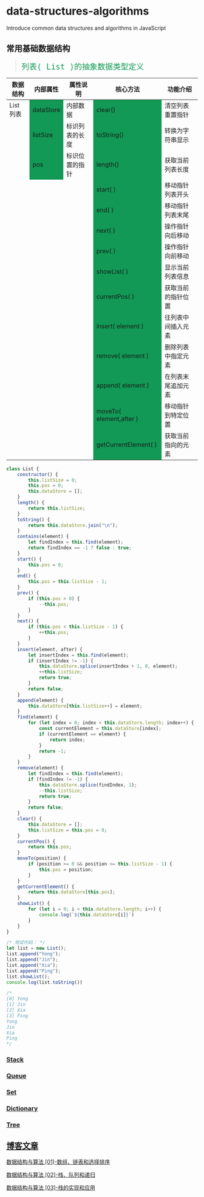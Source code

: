 # data-structures-algorithms
Introduce common data structures and algorithms in JavaScript


## 常用基础数据结构

> <font face="微软雅黑" size = 5 color = #195 >`列表( List )的抽象数据类型定义`</font>


<table>
<thead>
<tr>
<th>数据结构</th>
<th>内部属性</th>
<th>属性说明</th>
<th>核心方法</th>
<th>功能介绍</th>
</tr>
</thead>
<tbody>
<tr><td> List 列表</td><td bgcolor=#195>dataStore</td><td>内部数据</td><td bgcolor=#195>clear()</td><td>清空列表重置指针</td></tr>
<tr><td></td><td bgcolor=#195>listSize</td><td>标识列表的长度</td><td bgcolor=#195>toString()</td><td>转换为字符串显示</td></tr>
<tr><td></td><td bgcolor=#195>pos</td><td>标识位置的指针</td><td bgcolor=#195>length()</td><td>获取当前列表长度</td></tr>
<tr><td></td><td></td><td></td><td bgcolor=#195>start( )</td><td>移动指针列表开头</td></tr>
<tr><td></td><td></td><td></td><td bgcolor=#195>end( ) </td><td>移动指针列表末尾</td></tr>
<tr><td></td><td></td><td></td><td bgcolor=#195>next(  )</td><td>操作指针向后移动</td></tr>
<tr><td></td><td></td><td></td><td bgcolor=#195>prev( )</td><td>操作指针向前移动</td></tr>
<tr><td></td><td></td><td></td><td bgcolor=#195>showList( )</td><td>显示当前列表信息</td></tr>
<tr><td></td><td></td><td></td><td bgcolor=#195>currentPos( )</td><td>获取当前的指针位置</td></tr>
<tr><td></td><td></td><td></td><td bgcolor=#195>insert( element )</td><td>往列表中间插入元素</td></tr>
<tr><td></td><td></td><td></td><td bgcolor=#195>remove( element )</td><td>删除列表中指定元素</td></tr>
<tr><td></td><td></td><td></td><td bgcolor=#195>append( element )</td><td>在列表末尾追加元素</td></tr>
<tr><td></td><td></td><td></td><td bgcolor=#195>moveTo( element,after )</td><td>移动指针到特定位置</td></tr>
<tr><td></td><td></td><td></td><td bgcolor=#195>getCurrentElement( )</td><td>获取当前指向的元素</td></tr>

</tbody>
</table>

```javascript
class List {
    constructor() {
        this.listSize = 0;
        this.pos = 0;
        this.dataStore = [];
    }
    length() {
        return this.listSize;
    }
    toString() {
        return this.dataStore.join("\n");
    }
    contains(element) {
        let findIndex = this.find(element);
        return findIndex == -1 ? false : true;
    }
    start() {
        this.pos = 0;
    }
    end() {
        this.pos = this.listSize - 1;
    }
    prev() {
        if (this.pos > 0) {
            --this.pos;
        }
    }
    next() {
        if (this.pos < this.listSize - 1) {
            ++this.pos;
        }
    }
    insert(element, after) {
        let insertIndex = this.find(element);
        if (insertIndex != -1) {
            this.dataStore.splice(insertIndex + 1, 0, element);
            ++this.listSize;
            return true;
        }
        return false;
    }
    append(element) {
        this.dataStore[this.listSize++] = element;
    }
    find(element) {
        for (let index = 0; index < this.dataStore.length; index++) {
            const currentElement = this.dataStore[index];
            if (currentElement == element) {
                return index;
            }
            return -1;
        }
    }
    remove(element) {
        let findIndex = this.find(element);
        if (findIndex != -1) {
            this.dataStore.splice(findIndex, 1);
            --this.listSize;
            return true;
        }
        return false;
    }
    clear() {
        this.dataStore = [];
        this.listSize = this.pos = 0;
    }
    currentPos() {
        return this.pos;
    }
    moveTo(position) {
        if (position >= 0 && position <= this.listSize - 1) {
            this.pos = position;
        }
    }
    getCurrentElement() {
        return this.dataStore[this.pos];
    }
    showList() {
        for (let i = 0; i < this.dataStore.length; i++) {
            console.log(`${this.dataStore[i]}`)
        }
    }
}

/* 测试代码： */
let list = new List();
list.append("Yong");
list.append("Jin");
list.append("Xia");
list.append("Ping");
list.showList();
console.log(list.toString())

/* 
[0] Yong
[1] Jin
[2] Xia
[3] Ping
Yong
Jin
Xia
Ping 
*/

```
### [Stack]()

### [Queue]()

### [Set]()

### [Dictionary]()

### [Tree]()


## [博客文章]()
[数据结构与算法 [01]-数组、链表和选择排序](http://wendingding.com/2016/10/13/%E6%95%B0%E6%8D%AE%E7%BB%93%E6%9E%84%E4%B8%8E%E7%AE%97%E6%B3%95%20[01]-%E6%95%B0%E7%BB%84%E5%92%8C%E9%93%BE%E8%A1%A8%E3%80%81%E9%80%89%E6%8B%A9%E6%8E%92%E5%BA%8F%E4%B8%8E%E5%BF%AB%E9%80%9F%E6%8E%92%E5%BA%8F/)

[数据结构与算法 [02]-栈、队列和递归](http://wendingding.com/2016/11/16/%E6%95%B0%E6%8D%AE%E7%BB%93%E6%9E%84%E4%B8%8E%E7%AE%97%E6%B3%95%20[02]-%E6%A0%88%E3%80%81%E9%98%9F%E5%88%97%E4%B8%8E%E9%80%92%E5%BD%92/)

[数据结构与算法 [03]-栈的实现和应用](http://wendingding.com/2016/11/16/%E6%95%B0%E6%8D%AE%E7%BB%93%E6%9E%84%E4%B8%8E%E7%AE%97%E6%B3%95%20[03]-%E6%A0%88%E7%9A%84%E5%AE%9E%E7%8E%B0%E5%92%8C%E5%BA%94%E7%94%A8(JavaScript)/)
